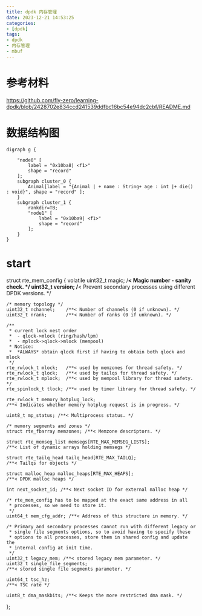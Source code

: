 ```yaml
---
title: dpdk 内存管理
date: 2023-12-21 14:53:25
categories:
- [dpdk]
tags:
- dpdk
- 内存管理
- mbuf
---
```


# 参考材料
https://github.com/fly-zero/learning-dpdk/blob/2428702e834ccd241539ddfbc16bc54e94dc2cbf/README.md

# 数据结构图
```graphviz
digraph g {

	"node0" [
		label = "0x10ba8| <f1>"
		shape = "record"
	];
	subgraph cluster_0 {
		Animal[label = "{Animal | + name : String+ age : int |+ die() : void}", shape = "record" ];
	}
	subgraph cluster_1 {
		rankdir=TB;
		"node1" [
			label = "0x10ba9| <f1>"
			shape = "record"
		];
	}
}
```
# start



struct rte_mem_config {
	volatile uint32_t magic;   /**< Magic number - sanity check. */
	uint32_t version;
	/**< Prevent secondary processes using different DPDK versions. */

	/* memory topology */
	uint32_t nchannel;    /**< Number of channels (0 if unknown). */
	uint32_t nrank;       /**< Number of ranks (0 if unknown). */

	/**
	 * current lock nest order
	 *  - qlock->mlock (ring/hash/lpm)
	 *  - mplock->qlock->mlock (mempool)
	 * Notice:
	 *  *ALWAYS* obtain qlock first if having to obtain both qlock and mlock
	 */
	rte_rwlock_t mlock;   /**< used by memzones for thread safety. */
	rte_rwlock_t qlock;   /**< used by tailqs for thread safety. */
	rte_rwlock_t mplock;  /**< used by mempool library for thread safety. */
	rte_spinlock_t tlock; /**< used by timer library for thread safety. */

	rte_rwlock_t memory_hotplug_lock;
	/**< Indicates whether memory hotplug request is in progress. */

	uint8_t mp_status; /**< Multiprocess status. */

	/* memory segments and zones */
	struct rte_fbarray memzones; /**< Memzone descriptors. */

	struct rte_memseg_list memsegs[RTE_MAX_MEMSEG_LISTS];
	/**< List of dynamic arrays holding memsegs */

	struct rte_tailq_head tailq_head[RTE_MAX_TAILQ];
	/**< Tailqs for objects */

	struct malloc_heap malloc_heaps[RTE_MAX_HEAPS];
	/**< DPDK malloc heaps */

	int next_socket_id; /**< Next socket ID for external malloc heap */

	/* rte_mem_config has to be mapped at the exact same address in all
	 * processes, so we need to store it.
	 */
	uint64_t mem_cfg_addr; /**< Address of this structure in memory. */

	/* Primary and secondary processes cannot run with different legacy or
	 * single file segments options, so to avoid having to specify these
	 * options to all processes, store them in shared config and update the
	 * internal config at init time.
	 */
	uint32_t legacy_mem; /**< stored legacy mem parameter. */
	uint32_t single_file_segments;
	/**< stored single file segments parameter. */

	uint64_t tsc_hz;
	/**< TSC rate */

	uint8_t dma_maskbits; /**< Keeps the more restricted dma mask. */
};

